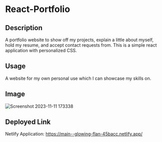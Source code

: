 # React-Portfolio

## Description
A portfolio website to show off my projects, explain a little about myself, hold my resume, and accept contact requests from. This is a simple react application with personalized CSS. 

## Usage
A website for my own personal use which I can showcase my skills on. 

## Image
![Screenshot 2023-11-11 173338](https://github.com/Greeny467/react-portfolio/assets/134465090/29503aa1-8958-41ac-8c79-18bb67f7ad12)

## Deployed Link
Netlify Application: https://main--glowing-flan-45bacc.netlify.app/

